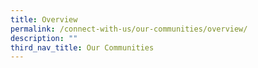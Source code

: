 ```yaml
---
title: Overview
permalink: /connect-with-us/our-communities/overview/
description: ""
third_nav_title: Our Communities
---
```

